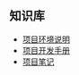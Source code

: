 ## 知识库

* <a href="/code/#/项目环境说明">项目环境说明</a>
* <a href="/code/#">项目开发手册</a>
* <a href="/note/#">项目笔记</a>



